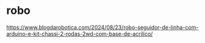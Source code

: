 # robo

https://www.blogdarobotica.com/2024/08/23/robo-seguidor-de-linha-com-arduino-e-kit-chassi-2-rodas-2wd-com-base-de-acrilico/
